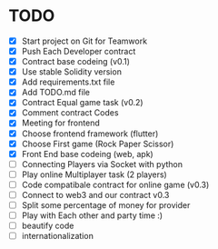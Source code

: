 # TODO

- [x] Start project on Git for Teamwork
- [x] Push Each Developer contract
- [x] Contract base codeing (v0.1)
- [x] Use stable Solidity version
- [x] Add requirements.txt file
- [x] Add TODO.md file
- [x] Contract Equal game task (v0.2)
- [x] Comment contract Codes
- [x] Meeting for frontend
- [x] Choose frontend framework (flutter)
- [x] Choose First game (Rock Paper Scissor)
- [x] Front End base codeing (web, apk)
- [ ] Connecting Players via Socket with python
- [ ] Play online Multiplayer task (2 players)
- [ ] Code compatibale contract for online game (v0.3)
- [ ] Connect to web3 and our contract v0.3
- [ ] Split some percentage of money for provider
- [ ] Play with Each other and party time :)
- [ ] beautify code
- [ ] internationalization
